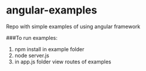 # angular-examples
Repo with simple examples of using angular framework

###To run examples:

1. npm install in example folder
2. node server.js
3. in app.js folder view routes of examples
